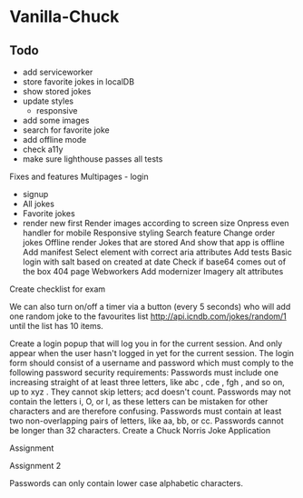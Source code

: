 # Vanilla-Chuck

## Todo

- add serviceworker
- store favorite jokes in localDB
- show stored jokes
- update styles
    - responsive
- add some images
- search for favorite joke
- add offline mode
- check a11y
- make sure lighthouse passes all tests

Fixes and features
Multipages
    - login
- signup
- All jokes
- Favorite jokes
- render new first
Render images according to screen size
Onpress even handler for mobile
Responsive styling
Search feature
Change order jokes
Offline render Jokes that are stored
And show that app is offline
Add manifest
Select element with correct aria attributes
Add tests
Basic login with salt based on created at date
Check if base64 comes out of the box
404 page
Webworkers
Add modernizer 
Imagery alt attributes

Create checklist for exam



We can also turn on/off a timer via a button (every 5 seconds) who will add one random joke to the
favourites list http://api.icndb.com/jokes/random/1 until the list has 10 items.

Create a login popup that will log you in for the current session. And only appear when the user hasn't
logged in yet for the current session.
The login form should consist of a username and password which must comply to the following password
security requirements:
Passwords must include one increasing straight of at least three letters, like abc , cde , fgh ,
and so on, up to xyz . They cannot skip letters; acd doesn't count.
Passwords may not contain the letters i, O, or l, as these letters can be mistaken for other characters
and are therefore confusing.
Passwords must contain at least two non-overlapping pairs of letters, like aa, bb, or cc.
Passwords cannot be longer than 32 characters.
Create a Chuck Norris Joke Application

Assignment

Assignment 2

Passwords can only contain lower case alphabetic characters.
